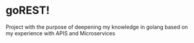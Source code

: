 goREST!
===================

Project with the purpose of deepening my knowledge in golang based on my experience with APIS and Microservices